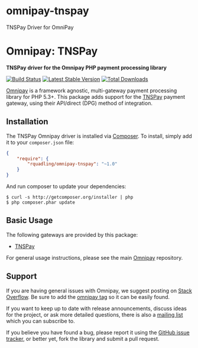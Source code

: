 omnipay-tnspay
==============

TNSPay Driver for OmniPay

# Omnipay: TNSPay

**TNSPay driver for the Omnipay PHP payment processing library**

[![Build Status](https://travis-ci.org/rquadling/omnipay-tnspay.png?branch=master)](https://travis-ci.org/omnipay/tnspay)
[![Latest Stable Version](https://poser.pugx.org/rquadling/omnipay-tnspay/version.png)](https://packagist.org/packages/omnipay/tnspay)
[![Total Downloads](https://poser.pugx.org/rquadling/omnipay-tnspay/d/total.png)](https://packagist.org/packages/rquadling/omnipay-tnspay)

[Omnipay](https://github.com/omnipay/omnipay) is a framework agnostic, multi-gateway payment
processing library for PHP 5.3+. This package adds support for the [TNSPay](http://www.tnsi.com/tnspay) payment gateway, using their API/direct (DPG) method of integration.

## Installation

The TNSPay Omnipay driver is installed via [Composer](http://getcomposer.org/). To install, simply add it
to your `composer.json` file:

```json
{
    "require": {
        "rquadling/omnipay-tnspay": "~1.0"
    }
}
```

And run composer to update your dependencies:

    $ curl -s http://getcomposer.org/installer | php
    $ php composer.phar update

## Basic Usage

The following gateways are provided by this package:

* [TNSPay](http://www.tnsi.com/tnspay)

For general usage instructions, please see the main [Omnipay](https://github.com/omnipay/omnipay)
repository.

## Support

If you are having general issues with Omnipay, we suggest posting on
[Stack Overflow](http://stackoverflow.com/). Be sure to add the
[omnipay tag](http://stackoverflow.com/questions/tagged/omnipay) so it can be easily found.

If you want to keep up to date with release announcements, discuss ideas for the project,
or ask more detailed questions, there is also a [mailing list](https://groups.google.com/forum/#!forum/omnipay) which
you can subscribe to.

If you believe you have found a bug, please report it using the [GitHub issue tracker](https://github.com/omnipay/tnspay/issues),
or better yet, fork the library and submit a pull request.
